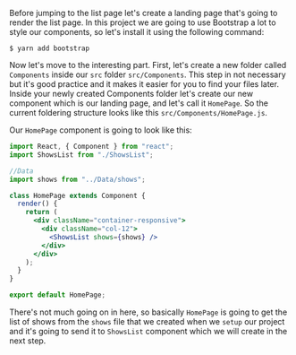 Before jumping to the list page let's create a landing page that's going to render the list page. In this project we are going to use Bootstrap a lot to style our components, so let's install it using the following command:

```shell
$ yarn add bootstrap
```

Now let's move to the interesting part. First, let's create a new folder called `Components` inside our `src` folder `src/Components`. This step in not necessary but it's good practice and it makes it easier for you to find your files later. Inside your newly created Components folder let's create our new component which is our landing page, and let's call it `HomePage`. So the current foldering structure looks like this `src/Components/HomePage.js`.

Our `HomePage` component is going to look like this:

```jsx
import React, { Component } from "react";
import ShowsList from "./ShowsList";

//Data
import shows from "../Data/shows";

class HomePage extends Component {
  render() {
    return (
      <div className="container-responsive">
        <div className="col-12">
          <ShowsList shows={shows} />
        </div>
      </div>
    );
  }
}

export default HomePage;
```

There's not much going on in here, so basically `HomePage` is going to get the list of shows from the `shows` file that we created when we `setup` our project and it's going to send it to `ShowsList` component which we will create in the next step.
